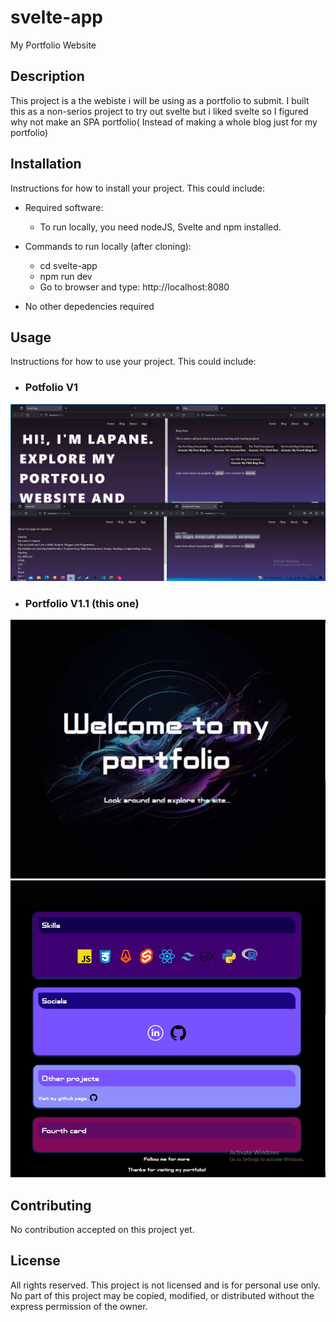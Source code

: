 # svelte-app
My Portfolio Website

## Description
This project is a the webiste i will be using as a portfolio to submit. I built this as a non-serios project to try out svelte but i liked svelte so I figured why not make an SPA portfolio( Instead of making a whole blog just for my portfolio)


## Installation

Instructions for how to install your project. This could include:

- Required software:
    - To run locally, you need nodeJS, Svelte and npm installed.

- Commands to run locally (after cloning):
    - cd svelte-app
    - npm run dev
    - Go to browser and type: http://localhost:8080
- No other depedencies required

## Usage

Instructions for how to use your project. This could include:

- ### Potfolio V1
![Portfolio V1 Screenshots](/public/images/5.JPG)
- ### Portfolio V1.1 (this one)
![Portfolio V1.1 Screenshots](/public//images/pic1.JPG)
![Portfolio V1.1 Screenshots](/public/images/pic2.JPG)


## Contributing

No contribution accepted on this project yet.

## License

All rights reserved. This project is not licensed and is for personal use only. No part of this project may be copied, modified, or distributed without the express permission of the owner.
